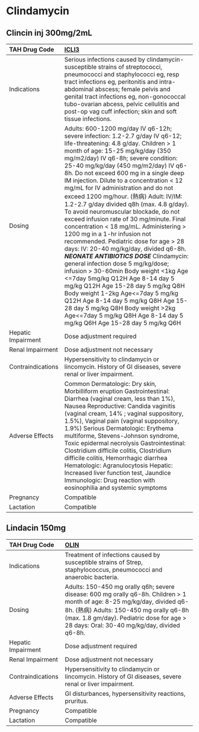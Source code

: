 # Clindamycin

## Clincin inj 300mg/2mL

| TAH Drug Code      | [ICLI3](https://www.tahsda.org.tw/drugs/hissearch.php?drug_code=ICLI3)                                                                                                                                                                                                                                                                                                                                                                                                                                                                                                                                                                                                                                                                                                                                                                                                                                                                                                                                                                                                                                |
|:-------------------|:------------------------------------------------------------------------------------------------------------------------------------------------------------------------------------------------------------------------------------------------------------------------------------------------------------------------------------------------------------------------------------------------------------------------------------------------------------------------------------------------------------------------------------------------------------------------------------------------------------------------------------------------------------------------------------------------------------------------------------------------------------------------------------------------------------------------------------------------------------------------------------------------------------------------------------------------------------------------------------------------------------------------------------------------------------------------------------------------------|
| Indications        | Serious infections caused by clindamycin-susceptible strains of streptococci, pneumococci and staphylococci eg, resp tract infections eg, peritonitis and intra-abdominal abscess; female pelvis and genital tract infections eg, non-gonococcal tubo-ovarian abcess, pelvic cellulitis and post-op vag cuff infection; skin and soft tissue infections.                                                                                                                                                                                                                                                                                                                                                                                                                                                                                                                                                                                                                                                                                                                                              |
| Dosing             | Adults: 600-1200 mg/day IV q6-12h; severe infection: 1.2-2.7 g/day IV q6-12; life-threatening: 4.8 g/day. Children > 1 month of age: 15-25 mg/kg/day (350 mg/m2/day) IV q6-8h; severe condition: 25-40 mg/kg/day (450 mg/m2/day) IV q6-8h. Do not exceed 600 mg in a single deep IM injection. Dilute to a concentration < 12 mg/mL for IV administration and do not exceed 1200 mg/hour. (熱病) Adult: IV/IM: 1.2-2.7 g/day divided q8h (max. 4.8 g/day). To avoid neuromuscular blockade, do not exceed infusion rate of 30 mg/minute. Final concentration < 18 mg/mL. Administering > 1200 mg in a 1-hr infusion not recommended. Pediatric dose for age > 28 days: IV: 20-40 mg/kg/day, divided q6-8h. *****NEONATE ANTIBIOTICS DOSE***** Clindamycin: general infection dose 5 mg/kg/dose; infusion > 30-60min Body weight <1kg Age <=7day 5mg/kg Q12H Age 8-14 day 5 mg/kg Q12H Age 15-28 day 5 mg/kg Q8H Body weight 1-2kg Age<=7day 5 mg/kg Q12H Age 8-14 day 5 mg/kg Q8H Age 15-28 day 5 mg/kg Q8H Body weight >2kg Age<=7day 5 mg/kg Q8H Age 8-14 day 5 mg/kg Q6H Age 15-28 day 5 mg/kg Q6H |
| Hepatic Impairment | Dose adjustment required                                                                                                                                                                                                                                                                                                                                                                                                                                                                                                                                                                                                                                                                                                                                                                                                                                                                                                                                                                                                                                                                              |
| Renal Impairment   | Dose adjustment not necessary                                                                                                                                                                                                                                                                                                                                                                                                                                                                                                                                                                                                                                                                                                                                                                                                                                                                                                                                                                                                                                                                         |
| Contraindications  | Hypersensitivity to clindamycin or lincomycin. History of GI diseases, severe renal or liver impairment.                                                                                                                                                                                                                                                                                                                                                                                                                                                                                                                                                                                                                                                                                                                                                                                                                                                                                                                                                                                              |
| Adverse Effects    | Common Dermatologic: Dry skin, Morbilliform eruption Gastrointestinal: Diarrhea (vaginal cream, less than 1%), Nausea Reproductive: Candida vaginitis (vaginal cream, 14% ; vaginal suppository, 1.5%), Vaginal pain (vaginal suppository, 1.9%) Serious Dermatologic: Erythema multiforme, Stevens-Johnson syndrome, Toxic epidermal necrolysis Gastrointestinal: Clostridium difficile colitis, Clostridium difficile colitis, Hemorrhagic diarrhea Hematologic: Agranulocytosis Hepatic: Increased liver function test, Jaundice Immunologic: Drug reaction with eosinophilia and systemic symptoms                                                                                                                                                                                                                                                                                                                                                                                                                                                                                                |
| Pregnancy          | Compatible                                                                                                                                                                                                                                                                                                                                                                                                                                                                                                                                                                                                                                                                                                                                                                                                                                                                                                                                                                                                                                                                                            |
| Lactation          | Compatible                                                                                                                                                                                                                                                                                                                                                                                                                                                                                                                                                                                                                                                                                                                                                                                                                                                                                                                                                                                                                                                                                            |

## Lindacin 150mg

| TAH Drug Code      | [OLIN](https://www.tahsda.org.tw/drugs/hissearch.php?drug_code=OLIN)                                                                                                                                                                                            |
|:-------------------|:----------------------------------------------------------------------------------------------------------------------------------------------------------------------------------------------------------------------------------------------------------------|
| Indications        | Treatment of infections caused by susceptible strains of Strep, staphylococcus, pneumococci and anaerobic bacteria.                                                                                                                                             |
| Dosing             | Adults: 150-450 mg orally q6h; severe disease: 600 mg orally q6-8h. Children > 1 month of age: 8-25 mg/kg/day, divided q6-8h. (熱病) Adults: 150-450 mg orally q6-8h (max. 1.8 gm/day). Pediatric dose for age > 28 days: Oral: 30-40 mg/kg/day, divided q6-8h. |
| Hepatic Impairment | Dose adjustment required                                                                                                                                                                                                                                        |
| Renal Impairment   | Dose adjustment not necessary                                                                                                                                                                                                                                   |
| Contraindications  | Hypersensitivity to clindamycin or lincomycin. History of GI diseases, severe renal or liver impairment.                                                                                                                                                        |
| Adverse Effects    | GI disturbances, hypersensitivity reactions, pruritus.                                                                                                                                                                                                          |
| Pregnancy          | Compatible                                                                                                                                                                                                                                                      |
| Lactation          | Compatible                                                                                                                                                                                                                                                      |

